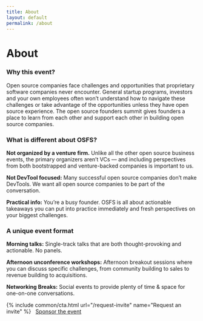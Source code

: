 ```yaml
---
title: About
layout: default
permalink: /about
---
```


# About
### Why this event?

Open source companies face challenges and opportunities that proprietary software companies never encounter. 
General startup programs, investors and your own employees often won’t understand how to navigate these 
challenges or take advantage of the opportunities unless they have open source experience. The open source 
founders summit gives founders a place to learn from each other and support each other in building open source 
companies.

### What is different about OSFS?

**Not organized by a venture firm.** Unlike all the other open source business events, the primary organizers 
aren’t VCs — and including perspectives from both bootstrapped and venture-backed companies is important to us.

**Not DevTool focused:** Many successful open source companies don’t make DevTools. We want all open source 
companies to be part of the conversation.

**Practical info:** You’re a busy founder. OSFS is all about actionable takeaways you can put into practice 
immediately and fresh perspectives on your biggest challenges.

### A unique event format

**Morning talks:** Single-track talks that are both thought-provoking and actionable. No panels.

**Afternoon unconference workshops:** Afternoon breakout sessions where you can discuss specific challenges, 
from community building to sales to revenue building to acquisitions.

**Networking Breaks:** Social events to provide plenty of time & space for one-on-one conversations.

{% include common/cta.html url="/request-invite" name="Request an invite" %} &nbsp; [Sponsor the event](/sponsor)
